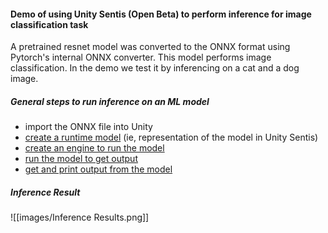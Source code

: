 #### Demo of using Unity Sentis (Open Beta) to perform inference for image classification task

A pretrained resnet model was converted to the ONNX format using Pytorch's internal ONNX converter. This model performs image classification. In the demo we test it by inferencing on a cat and a dog image.

##### General steps to run inference on an ML model
- import the ONNX file into Unity 
- [create a runtime model](https://docs.unity3d.com/Packages/com.unity.sentis@1.2/manual/import-a-model-file.html) (ie, representation of the model in Unity Sentis)
- [create an engine to run the model](https://docs.unity3d.com/Packages/com.unity.sentis@1.2/manual/create-an-engine.html)
- [run the model to get output](https://docs.unity3d.com/Packages/com.unity.sentis@1.2/manual/run-a-model.html)
- [get and print output from the model](https://docs.unity3d.com/Packages/com.unity.sentis@1.2/manual/get-the-output.html)

##### Inference Result
![[images/Inference Results.png]]